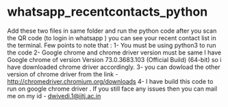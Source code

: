 # whatsapp_recentcontacts_python
Add these two files in same folder and run the python code after you scan the QR code (to login in whatsapp ) you can see your recent 
contact list in the terminal.
Few points to note that : 
1- You must be using python3 to run the code 
2- Google chrome and chrome driver version must be same 
   I have Google chrome of version Version 73.0.3683.103 (Official Build) (64-bit) so i have downloaded chrome driver accordingly.
3- you can dowload the other version of chrome driver from the link -   http://chromedriver.chromium.org/downloads
4- I have build this code to run on google chrome driver .
       If you still face any issues then you can mail me on my id -  dwivedi.1@iitj.ac.in
